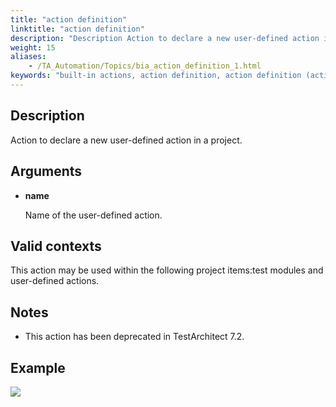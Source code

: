 ```yaml
--- 
title: "action definition"
linktitle: "action definition"
description: "Description Action to declare a new user-defined action in a project. Arguments name Name of the user-defined action. Valid contexts This action may be used within the following project items: test ..."
weight: 15
aliases: 
    - /TA_Automation/Topics/bia_action_definition_1.html
keywords: "built-in actions, action definition, action definition (action)"
---
```


## Description

Action to declare a new user-defined action in a project.

## Arguments

-   **name**

    Name of the user-defined action.


## Valid contexts

This action may be used within the following project items:test modules and user-defined actions.

## Notes

-   This action has been deprecated in TestArchitect 7.2.

## Example

![](/images/TA_Automation/Images/bia_action_definition_pgm.png)




